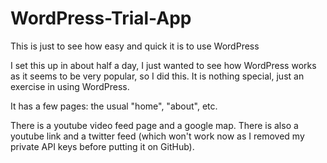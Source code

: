 # WordPress-Trial-App
This is just to see how easy and quick it is to use WordPress

I set this up in about half a day, I just wanted to see how WordPress works as it seems to be very popular, so I did this.  It is nothing special, just an exercise in using WordPress.

It has a few pages: the usual "home", "about", etc.

There is a youtube video feed page and a google map.  There is also a youtube link and a twitter feed (which won't work now as I removed my private API keys before putting it on GitHub).


